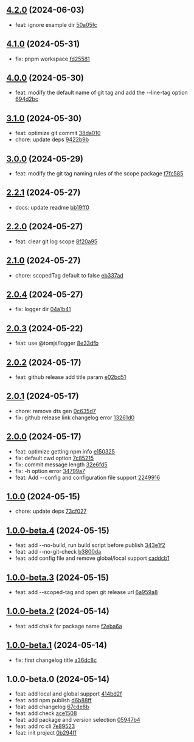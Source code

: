 ## [4.2.0](https://github.com/tomjs/release-cli/compare/v4.1.0...v4.2.0) (2024-06-03)

- feat: ignore example dir [50a05fc](https://github.com/tomjs/release-cli/commit/50a05fc)

## [4.1.0](https://github.com/tomjs/release-cli/compare/v4.0.0...v4.1.0) (2024-05-31)

- fix: pnpm workspace [fd25581](https://github.com/tomjs/release-cli/commit/fd25581)

## [4.0.0](https://github.com/tomjs/release-cli/compare/v3.1.0...v4.0.0) (2024-05-30)

- feat: modify the default name of git tag and add the --line-tag option [694d2bc](https://github.com/tomjs/release-cli/commit/694d2bc)

## [3.1.0](https://github.com/tomjs/release-cli/compare/v3.0.0...v3.1.0) (2024-05-30)

- feat: optimize git commit [38da010](https://github.com/tomjs/release-cli/commit/38da010)
- chore: update deps [9422b9b](https://github.com/tomjs/release-cli/commit/9422b9b)

## [3.0.0](https://github.com/tomjs/release-cli/compare/v2.2.1...v3.0.0) (2024-05-29)

- feat: modify the git tag naming rules of the scope package [f7fc585](https://github.com/tomjs/release-cli/commit/f7fc585)

## [2.2.1](https://github.com/tomjs/release-cli/compare/v2.2.0...v2.2.1) (2024-05-27)

- docs: update readme [bb19ff0](https://github.com/tomjs/release-cli/commit/bb19ff0)

## [2.2.0](https://github.com/tomjs/release-cli/compare/v2.1.0...v2.2.0) (2024-05-27)

- feat: clear git log scope [8f20a95](https://github.com/tomjs/release-cli/commit/8f20a95)

## [2.1.0](https://github.com/tomjs/release-cli/compare/v2.0.4...v2.1.0) (2024-05-27)

- chore: scopedTag default to false [eb337ad](https://github.com/tomjs/release-cli/commit/eb337ad)

## [2.0.4](https://github.com/tomjs/release-cli/compare/v2.0.3...v2.0.4) (2024-05-27)

- fix: logger dir [04a1b41](https://github.com/tomjs/release-cli/commit/04a1b41)

## [2.0.3](https://github.com/tomjs/release-cli/compare/v2.0.2...v2.0.3) (2024-05-22)

- feat: use @tomjs/logger [8e33dfb](https://github.com/tomjs/release-cli/commit/8e33dfb)

## [2.0.2](https://github.com/tomjs/release-cli/compare/v2.0.1...v2.0.2) (2024-05-17)

- feat: github release add title param [e02bd51](https://github.com/tomjs/release-cli/commit/e02bd51)

## [2.0.1](https://github.com/tomjs/release-cli/compare/v2.0.0...v2.0.1) (2024-05-17)

- chore: remove dts gen [0c635d7](https://github.com/tomjs/release-cli/commit/0c635d7)
- fix: github release link changelog error [13261d0](https://github.com/tomjs/release-cli/commit/13261d0)

## [2.0.0](https://github.com/tomjs/release-cli/compare/v1.0.0...v2.0.0) (2024-05-17)

- feat: optimize getting npm info [e150325](https://github.com/tomjs/release-cli/commit/e150325)
- fix: default cwd option [7c85215](https://github.com/tomjs/release-cli/commit/7c85215)
- fix: commit message length [32e6fd5](https://github.com/tomjs/release-cli/commit/32e6fd5)
- fix: -h option error [34799a7](https://github.com/tomjs/release-cli/commit/34799a7)
- feat: Add --config and configuration file support [2249916](https://github.com/tomjs/release-cli/commit/2249916)

## [1.0.0](https://github.com/tomjs/release-cli/compare/v1.0.0-beta.4...v1.0.0) (2024-05-15)

- chore: update deps [73cf027](https://github.com/tomjs/release-cli/commit/73cf027)

## [1.0.0-beta.4](https://github.com/tomjs/release-cli/compare/v1.0.0-beta.3...v1.0.0-beta.4) (2024-05-15)

- feat: add --no-build, run build script before publish [343e1f2](https://github.com/tomjs/release-cli/commit/343e1f2)
- feat: add --no-git-check [b3800da](https://github.com/tomjs/release-cli/commit/b3800da)
- feat: add config file and remove global/local support [caddcb1](https://github.com/tomjs/release-cli/commit/caddcb1)

## [1.0.0-beta.3](https://github.com/tomjs/release-cli/compare/v1.0.0-beta.2...v1.0.0-beta.3) (2024-05-15)

- feat: add --scoped-tag and open git release url [6a959a8](https://github.com/tomjs/release-cli/commit/6a959a8)

## [1.0.0-beta.2](https://github.com/tomjs/release-cli/compare/v1.0.0-beta.1...v1.0.0-beta.2) (2024-05-14)

- feat: add chalk for package name [f2eba6a](https://github.com/tomjs/release-cli/commit/f2eba6a)

## [1.0.0-beta.1](https://github.com/tomjs/release-cli/compare/v1.0.0-beta.0...v1.0.0-beta.1) (2024-05-14)

- fix: first changelog title [a36dc8c](https://github.com/tomjs/release-cli/commit/a36dc8c)

## 1.0.0-beta.0 (2024-05-14)

- feat: add local and global support [414bd2f](https://github.com/tomjs/release-cli/commit/414bd2f)
- feat: add npm publish [d6b88ff](https://github.com/tomjs/release-cli/commit/d6b88ff)
- feat: add changelog [67cde8b](https://github.com/tomjs/release-cli/commit/67cde8b)
- feat: add check [ace1508](https://github.com/tomjs/release-cli/commit/ace1508)
- feat: add package and version selection [05947b4](https://github.com/tomjs/release-cli/commit/05947b4)
- feat: add rc cli [7e89523](https://github.com/tomjs/release-cli/commit/7e89523)
- feat: init project [0b294ff](https://github.com/tomjs/release-cli/commit/0b294ff)
